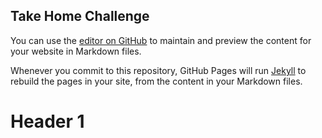 ## Take Home Challenge

You can use the [editor on GitHub](https://github.com/stanFurrer/KPMG_ML_Challenge/edit/gh-pages/index.md) to maintain and preview the content for your website in Markdown files.

Whenever you commit to this repository, GitHub Pages will run [Jekyll](https://jekyllrb.com/) to rebuild the pages in your site, from the content in your Markdown files.


# Header 1


